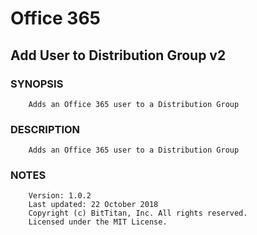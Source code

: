 # Office 365
## Add User to Distribution Group v2
### SYNOPSIS
```
    Adds an Office 365 user to a Distribution Group
```
### DESCRIPTION
```
    Adds an Office 365 user to a Distribution Group
```
### NOTES
```
    Version: 1.0.2
    Last updated: 22 October 2018
    Copyright (c) BitTitan, Inc. All rights reserved.
    Licensed under the MIT License.
```

